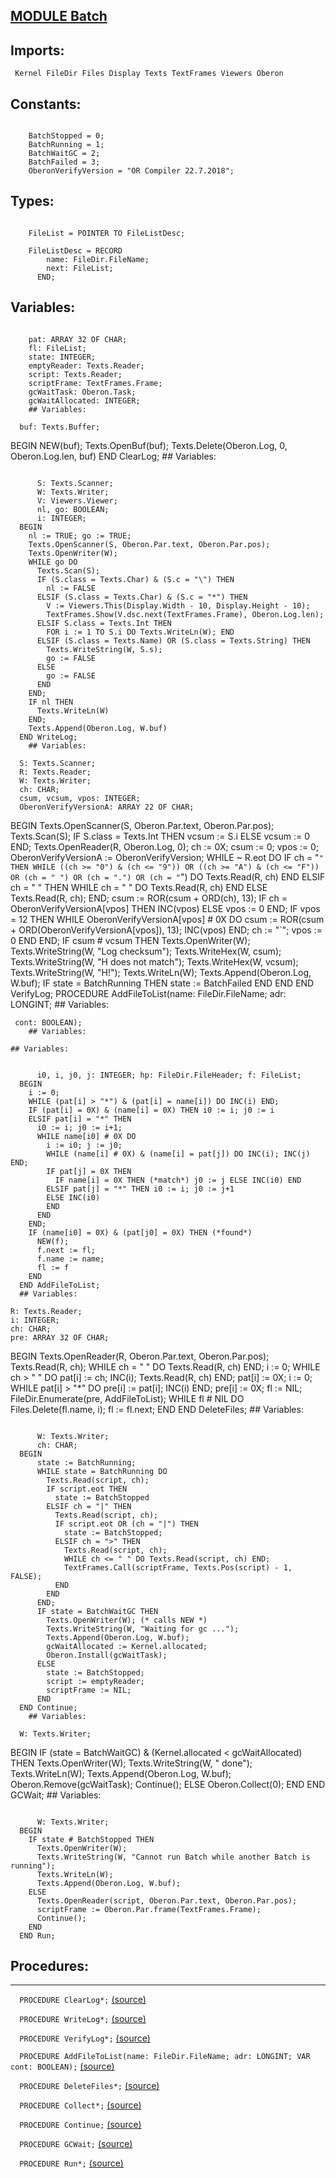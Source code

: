 
## [MODULE Batch](https://github.com/io-core/System/blob/main/Batch.Mod)

  ## Imports:
` Kernel FileDir Files Display Texts TextFrames Viewers Oberon`

  ## Constants:
```

    BatchStopped = 0;
    BatchRunning = 1;
    BatchWaitGC = 2;
    BatchFailed = 3;
    OberonVerifyVersion = "OR Compiler 22.7.2018";

```
  ## Types:
```

    FileList = POINTER TO FileListDesc;

    FileListDesc = RECORD
        name: FileDir.FileName;
        next: FileList;
      END;

```
  ## Variables:
```

    pat: ARRAY 32 OF CHAR;
    fl: FileList;
    state: INTEGER;
    emptyReader: Texts.Reader;
    script: Texts.Reader;
    scriptFrame: TextFrames.Frame;
    gcWaitTask: Oberon.Task;
    gcWaitAllocated: INTEGER;
    ## Variables:
```

      buf: Texts.Buffer;
  BEGIN
    NEW(buf); Texts.OpenBuf(buf);
    Texts.Delete(Oberon.Log, 0, Oberon.Log.len, buf)
  END ClearLog;
    ## Variables:
```

      S: Texts.Scanner;
      W: Texts.Writer;
      V: Viewers.Viewer;
      nl, go: BOOLEAN;
      i: INTEGER;
  BEGIN
    nl := TRUE; go := TRUE;
    Texts.OpenScanner(S, Oberon.Par.text, Oberon.Par.pos);
    Texts.OpenWriter(W);
    WHILE go DO
      Texts.Scan(S);
      IF (S.class = Texts.Char) & (S.c = "\") THEN
        nl := FALSE
      ELSIF (S.class = Texts.Char) & (S.c = "*") THEN
        V := Viewers.This(Display.Width - 10, Display.Height - 10);
        TextFrames.Show(V.dsc.next(TextFrames.Frame), Oberon.Log.len);
      ELSIF S.class = Texts.Int THEN
        FOR i := 1 TO S.i DO Texts.WriteLn(W); END
      ELSIF (S.class = Texts.Name) OR (S.class = Texts.String) THEN
        Texts.WriteString(W, S.s);
        go := FALSE
      ELSE
        go := FALSE
      END
    END;
    IF nl THEN
      Texts.WriteLn(W)
    END;
    Texts.Append(Oberon.Log, W.buf)
  END WriteLog;
    ## Variables:
```

      S: Texts.Scanner;
      R: Texts.Reader;
      W: Texts.Writer;
      ch: CHAR;
      csum, vcsum, vpos: INTEGER;
      OberonVerifyVersionA: ARRAY 22 OF CHAR;
  BEGIN
    Texts.OpenScanner(S, Oberon.Par.text, Oberon.Par.pos);
    Texts.Scan(S);
    IF S.class = Texts.Int THEN vcsum := S.i ELSE vcsum := 0 END;
    Texts.OpenReader(R, Oberon.Log, 0);
    ch := 0X;
    csum := 0;
    vpos := 0;
    OberonVerifyVersionA := OberonVerifyVersion;
    WHILE ~ R.eot DO
      IF ch = "`" THEN
        WHILE ((ch >= "0") & (ch <= "9")) OR ((ch >= "A") & (ch <= "F")) OR (ch = " ") OR (ch = ".") OR (ch = "`") DO Texts.Read(R, ch) END
      ELSIF ch = " " THEN
	    WHILE ch = " " DO Texts.Read(R, ch) END
      ELSE
        Texts.Read(R, ch);
      END;
      csum := ROR(csum + ORD(ch), 13);
      IF ch = OberonVerifyVersionA[vpos] THEN INC(vpos) ELSE vpos := 0 END;
      IF vpos = 12 THEN
        WHILE OberonVerifyVersionA[vpos] # 0X DO
          csum := ROR(csum + ORD(OberonVerifyVersionA[vpos]), 13);
          INC(vpos)
        END;
        ch := "`";
        vpos := 0
      END
    END;
    IF csum # vcsum THEN
      Texts.OpenWriter(W);
      Texts.WriteString(W, "Log checksum");
      Texts.WriteHex(W, csum);
      Texts.WriteString(W, "H does not match");
      Texts.WriteHex(W, vcsum);
      Texts.WriteString(W, "H!");
      Texts.WriteLn(W);
      Texts.Append(Oberon.Log, W.buf);
      IF state = BatchRunning THEN state := BatchFailed END
    END
  END VerifyLog;
  PROCEDURE AddFileToList(name: FileDir.FileName; adr: LONGINT; ## Variables:
```
 cont: BOOLEAN);
    ## Variables:
```

    ## Variables:
```

      i0, i, j0, j: INTEGER; hp: FileDir.FileHeader; f: FileList;
  BEGIN
    i := 0;
    WHILE (pat[i] > "*") & (pat[i] = name[i]) DO INC(i) END;
    IF (pat[i] = 0X) & (name[i] = 0X) THEN i0 := i; j0 := i
    ELSIF pat[i] = "*" THEN
      i0 := i; j0 := i+1;
      WHILE name[i0] # 0X DO
        i := i0; j := j0;
        WHILE (name[i] # 0X) & (name[i] = pat[j]) DO INC(i); INC(j) END;
        IF pat[j] = 0X THEN
          IF name[i] = 0X THEN (*match*) j0 := j ELSE INC(i0) END
        ELSIF pat[j] = "*" THEN i0 := i; j0 := j+1
        ELSE INC(i0)
        END
      END
    END;
    IF (name[i0] = 0X) & (pat[j0] = 0X) THEN (*found*)
      NEW(f);
      f.next := fl;
      f.name := name;
      fl := f
    END
  END AddFileToList;
  ## Variables:
```

    R: Texts.Reader;
    i: INTEGER;
    ch: CHAR;
    pre: ARRAY 32 OF CHAR;
  BEGIN
    Texts.OpenReader(R, Oberon.Par.text, Oberon.Par.pos);
    Texts.Read(R, ch);
    WHILE ch = " " DO Texts.Read(R, ch) END;
    i := 0;
    WHILE ch > " " DO pat[i] := ch; INC(i); Texts.Read(R, ch) END;
    pat[i] := 0X;
    i := 0;
    WHILE pat[i] > "*" DO pre[i] := pat[i]; INC(i) END;
    pre[i] := 0X;
    fl := NIL;
    FileDir.Enumerate(pre, AddFileToList);
    WHILE fl # NIL DO
      Files.Delete(fl.name, i);
      fl := fl.next;
    END
  END DeleteFiles;
    ## Variables:
```

      W: Texts.Writer;
      ch: CHAR;
  BEGIN
      state := BatchRunning;
      WHILE state = BatchRunning DO
        Texts.Read(script, ch);
        IF script.eot THEN
          state := BatchStopped
        ELSIF ch = "|" THEN
          Texts.Read(script, ch);
          IF script.eot OR (ch = "|") THEN
            state := BatchStopped;
          ELSIF ch = ">" THEN
            Texts.Read(script, ch);
            WHILE ch <= " " DO Texts.Read(script, ch) END;
            TextFrames.Call(scriptFrame, Texts.Pos(script) - 1, FALSE);
          END
        END
      END;
      IF state = BatchWaitGC THEN
        Texts.OpenWriter(W); (* calls NEW *)
        Texts.WriteString(W, "Waiting for gc ...");
        Texts.Append(Oberon.Log, W.buf);
        gcWaitAllocated := Kernel.allocated;
        Oberon.Install(gcWaitTask);
      ELSE
        state := BatchStopped;
        script := emptyReader;
        scriptFrame := NIL;
      END
  END Continue;
    ## Variables:
```

      W: Texts.Writer;
  BEGIN
    IF (state = BatchWaitGC) & (Kernel.allocated < gcWaitAllocated) THEN
      Texts.OpenWriter(W);
      Texts.WriteString(W, " done");
      Texts.WriteLn(W);
      Texts.Append(Oberon.Log, W.buf);
      Oberon.Remove(gcWaitTask);
      Continue();
    ELSE
      Oberon.Collect(0);
    END
  END GCWait;
    ## Variables:
```

      W: Texts.Writer;
  BEGIN
    IF state # BatchStopped THEN
      Texts.OpenWriter(W);
      Texts.WriteString(W, "Cannot run Batch while another Batch is running");
      Texts.WriteLn(W);
      Texts.Append(Oberon.Log, W.buf);
    ELSE
      Texts.OpenReader(script, Oberon.Par.text, Oberon.Par.pos);
      scriptFrame := Oberon.Par.frame(TextFrames.Frame);
      Continue();
    END
  END Run;
```
## Procedures:
---

`  PROCEDURE ClearLog*;` [(source)](https://github.com/io-core/System/blob/main/Batch.Mod#L33)


`  PROCEDURE WriteLog*;` [(source)](https://github.com/io-core/System/blob/main/Batch.Mod#L41)


`  PROCEDURE VerifyLog*;` [(source)](https://github.com/io-core/System/blob/main/Batch.Mod#L74)


`  PROCEDURE AddFileToList(name: FileDir.FileName; adr: LONGINT; VAR cont: BOOLEAN);` [(source)](https://github.com/io-core/System/blob/main/Batch.Mod#L123)


`  PROCEDURE DeleteFiles*;` [(source)](https://github.com/io-core/System/blob/main/Batch.Mod#L150)


`  PROCEDURE Collect*;` [(source)](https://github.com/io-core/System/blob/main/Batch.Mod#L174)


`  PROCEDURE Continue;` [(source)](https://github.com/io-core/System/blob/main/Batch.Mod#L180)


`  PROCEDURE GCWait;` [(source)](https://github.com/io-core/System/blob/main/Batch.Mod#L214)


`  PROCEDURE Run*;` [(source)](https://github.com/io-core/System/blob/main/Batch.Mod#L230)

